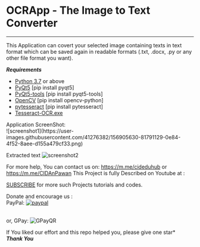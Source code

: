 # OCRApp - The Image to Text Converter
----------------------------------------------------------------------
This Application can covert your selected image containing texts in text format which can be saved again in readable formats (.txt, .docx, .py or any other file format you want).

***Requirements***
<ul>
  <li> <a href="https://www.python.org">Python 3.7</a> or above</li>
  <li> <a href="https://pypi.org/project/PyQt5/">PyQt5</a> [pip install pyqt5]</li>
  <li> <a href="https://pypi.org/project/pyqt5-tools/">PyQt5-tools</a> [pip install pyqt5-tools]</li>
  <li> <a href='https://pypi.org/project/opencv-python/'>OpenCV</a> [pip install opencv-python]</li>
  <li> <a href='https://pypi.org/project/pytesseract/'>pytesseract</a> [pip install pytesseract]</li>
  <li> 
   <a href="https://digi.bib.uni-mannheim.de/tesseract/tesseract-ocr-w64-setup-v5.0.1.20220118.exe">Tesseract-OCR.exe</a>
   </li>
   </ul>
Application ScreenShot:<br>
![screenshot1](https://user-images.githubusercontent.com/41276382/156905630-81791129-0e84-4f52-8aee-d155a479cf33.png)

Extracted text
![screenshot2](https://user-images.githubusercontent.com/41276382/156905661-bba65bfc-3de8-416e-8956-f28b02088c3c.png)

For more help, You can contact us on: https://m.me/cideduhub or https://m.me/CIDAnPawan
This Project is fully Described on Youtube at :

[SUBSCRIBE](https://www.youtube.com/c/cidaneducationhub?sub_confirmation=1) for more such Projects tutorials and codes.

Donate and encourage us :<br>
PayPal: [![paypal](https://www.paypalobjects.com/en_US/i/btn/btn_donateCC_LG.gif)](https://www.paypal.me/cideduhub)

<br>or,
GPay: ![GPayQR](https://user-images.githubusercontent.com/41276382/156905990-831e1440-c40e-467f-8e96-2a90e69c15a1.jpg)

If You liked our effort and this repo helped you, please give one star* <br>
***Thank You***
